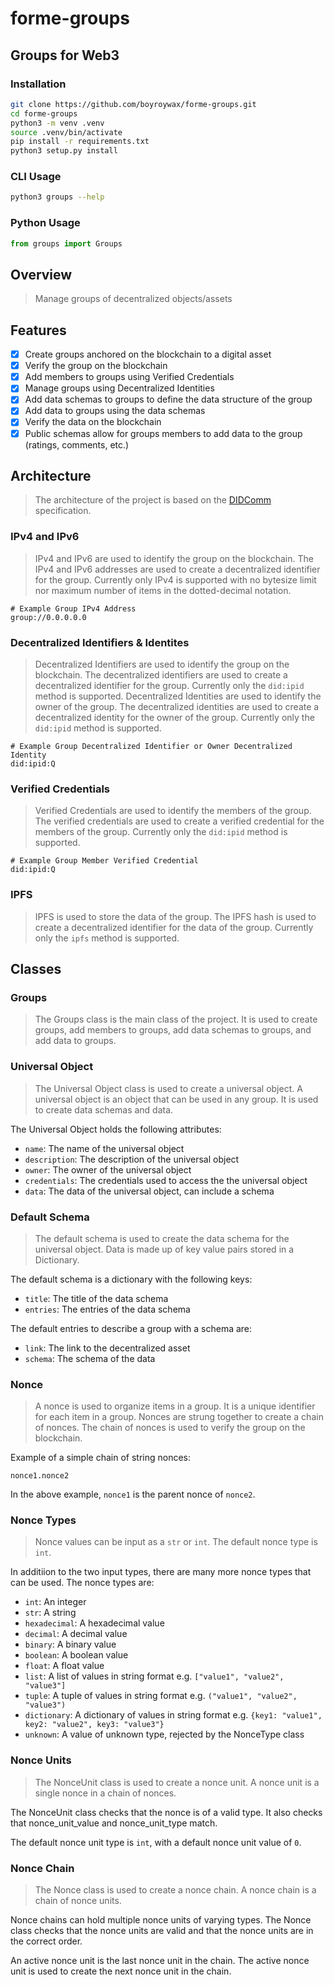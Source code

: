 # forme-groups

## Groups for Web3

### Installation

```bash
git clone https://github.com/boyroywax/forme-groups.git
cd forme-groups
python3 -m venv .venv
source .venv/bin/activate
pip install -r requirements.txt
python3 setup.py install
```

### CLI Usage

```bash
python3 groups --help
```

### Python Usage

```python
from groups import Groups
```

## Overview
> Manage groups of decentralized objects/assets

## Features
- [x] Create groups anchored on the blockchain to a digital asset
- [x] Verify the group on the blockchain
- [x] Add members to groups using Verified Credentials
- [x] Manage groups using Decentralized Identities
- [x] Add data schemas to groups to define the data structure of the group
- [x] Add data to groups using the data schemas
- [x] Verify the data on the blockchain
- [x] Public schemas allow for groups members to add data to the group (ratings, comments, etc.)

## Architecture
> The architecture of the project is based on the [DIDComm](
https://identity.foundation/didcomm-messaging/spec/#introduction) specification.

### IPv4 and IPv6
> IPv4 and IPv6 are used to identify the group on the blockchain.  The IPv4 and IPv6 addresses are used to create a decentralized identifier for the group.  Currently only IPv4 is supported with no bytesize limit nor maximum number of items in the dotted-decimal notation.

```text
# Example Group IPv4 Address
group://0.0.0.0.0
```

### Decentralized Identifiers & Identites
> Decentralized Identifiers are used to identify the group on the blockchain.  The decentralized identifiers are used to create a decentralized identifier for the group.  Currently only the `did:ipid` method is supported.
> Decentralized Identities are used to identify the owner of the group.  The decentralized identities are used to create a decentralized identity for the owner of the group.  Currently only the `did:ipid` method is supported.

```text
# Example Group Decentralized Identifier or Owner Decentralized Identity
did:ipid:Q
```

### Verified Credentials
> Verified Credentials are used to identify the members of the group.  The verified credentials are used to create a verified credential for the members of the group.  Currently only the `did:ipid` method is supported.

```text
# Example Group Member Verified Credential
did:ipid:Q
```

### IPFS
> IPFS is used to store the data of the group.  The IPFS hash is used to create a decentralized identifier for the data of the group.  Currently only the `ipfs` method is supported.

### 




## Classes
### Groups
> The Groups class is the main class of the project. It is used to create groups, add members to groups, add data schemas to groups, and add data to groups.

### Universal Object
> The Universal Object class is used to create a universal object. A universal object is an object that can be used in any group. It is used to create data schemas and data.

The Universal Object holds the following attributes:
- `name`: The name of the universal object
- `description`: The description of the universal object
- `owner`: The owner of the universal object
- `credentials`: The credentials used to access the the universal object
- `data`: The data of the universal object, can include a schema

### Default Schema
>The default schema is used to create the data schema for the universal object. Data is made up of key value pairs stored in a Dictionary. 

The default schema is a dictionary with the following keys:
- `title`: The title of the data schema
- `entries`: The entries of the data schema

The default entries to describe a group with a schema are:
- `link`: The link to the decentralized asset
- `schema`: The schema of the data

### Nonce
> A nonce is used to organize items in a group. It is a unique identifier for each item in a group.  Nonces are strung together to create a chain of nonces. The chain of nonces is used to verify the group on the blockchain.

Example of a simple chain of string nonces:
```text
nonce1.nonce2
```
In the above example, `nonce1` is the parent nonce of `nonce2`.

### Nonce Types
> Nonce values can be input as a `str` or `int`. The default nonce type is `int`.

In additiion to the two input types, there are many more nonce types that can be used. The nonce types are:
- `int`: An integer
- `str`: A string
- `hexadecimal`: A hexadecimal value
- `decimal`: A decimal value
- `binary`: A binary value
- `boolean`: A boolean value
- `float`: A float value
- `list`: A list of values in string format e.g. `["value1", "value2", "value3"]`
- `tuple`: A tuple of values in string format e.g. `("value1", "value2", "value3")`
- `dictionary`: A dictionary of values in string format e.g. `{key1: "value1", key2: "value2", key3: "value3"}`
- `unknown`: A value of unknown type, rejected by the NonceType class

### Nonce Units
> The NonceUnit class is used to create a nonce unit. A nonce unit is a single nonce in a chain of nonces.

The NonceUnit class checks that the nonce is of a valid type.  It also checks that nonce_unit_value and nonce_unit_type match.

The default nonce unit type is `int`, with a default nonce unit value of `0`.

### Nonce Chain
> The Nonce class is used to create a nonce chain. A nonce chain is a chain of nonce units.

Nonce chains can hold multiple nonce units of varying types.  The Nonce class checks that the nonce units are valid and that the nonce units are in the correct order.

An active nonce unit is the last nonce unit in the chain.  The active nonce unit is used to create the next nonce unit in the chain.
